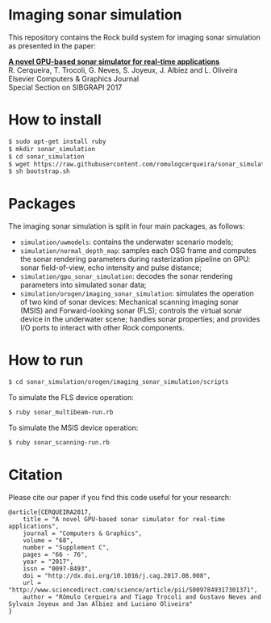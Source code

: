 Imaging sonar simulation 
==========================

This repository contains the Rock build system for imaging sonar simulation as presented in the paper:

**[A novel GPU-based sonar simulator for real-time applications](http://www.sciencedirect.com/science/article/pii/S0097849317301371)** <br>
R. Cerqueira, T. Trocoli, G. Neves, S. Joyeux, J. Albiez and L. Oliveira <br>
Elsevier Computers & Graphics Journal <br>
Special Section on SIBGRAPI 2017 <br>

How to install
==========================
```sh
$ sudo apt-get install ruby
$ mkdir sonar_simulation
$ cd sonar_simulation
$ wget https://raw.githubusercontent.com/romulogcerqueira/sonar_simulation-buildconf/master/bootstrap.sh
$ sh bootstrap.sh
```

Packages
==========================
The imaging sonar simulation is split in four main packages, as follows:
* `simulation/uwmodels`: contains the underwater scenario models;
* `simulation/normal_depth_map`: samples each OSG frame and computes the sonar rendering parameters during rasterization pipeline on GPU: sonar field-of-view, echo intensity and pulse distance;
* `simulation/gpu_sonar_simulation`: decodes the sonar rendering parameters into simulated sonar data;
* `simulation/orogen/imaging_sonar_simulation`: simulates the operation of two kind of sonar devices: Mechanical scanning imaging sonar (MSIS) and Forward-looking sonar (FLS); controls the virtual sonar device in the underwater scene; handles sonar properties; and provides I/O ports to interact with other Rock components.

How to run
==========================
```sh
$ cd sonar_simulation/orogen/imaging_sonar_simulation/scripts
```

To simulate the FLS device operation:
```sh
$ ruby sonar_multibeam-run.rb
```

To simulate the MSIS device operation:
```sh
$ ruby sonar_scanning-run.rb
```

Citation
==========================
Please cite our paper if you find this code useful for your research:
```
@article{CERQUEIRA2017,
    title = "A novel GPU-based sonar simulator for real-time applications",
    journal = "Computers & Graphics",
    volume = "68",
    number = "Supplement C",
    pages = "66 - 76",
    year = "2017",
    issn = "0097-8493",
    doi = "http://dx.doi.org/10.1016/j.cag.2017.08.008",
    url = "http://www.sciencedirect.com/science/article/pii/S0097849317301371",
    author = "Rômulo Cerqueira and Tiago Trocoli and Gustavo Neves and Sylvain Joyeux and Jan Albiez and Luciano Oliveira"
}
```
